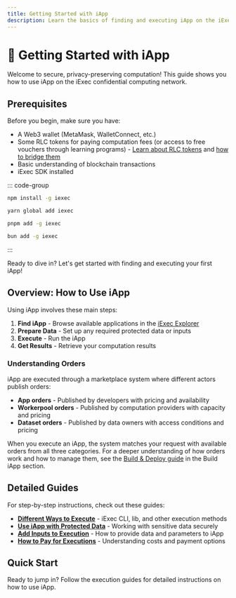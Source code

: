 ```yaml
---
title: Getting Started with iApp
description: Learn the basics of finding and executing iApp on the iExec network
---
```


# 🚀 Getting Started with iApp

Welcome to secure, privacy-preserving computation! This guide shows you how to
use iApp on the iExec confidential computing network.

## Prerequisites

Before you begin, make sure you have:

- A Web3 wallet (MetaMask, WalletConnect, etc.)
- Some RLC tokens for paying computation fees (or access to free vouchers
  through learning programs) -
  [Learn about RLC tokens](/get-started/overview/rlc) and
  [how to bridge them](/get-started/tooling-and-explorers/bridge)
- Basic understanding of blockchain transactions
- iExec SDK installed

::: code-group

```sh [npm]
npm install -g iexec
```

```sh [yarn]
yarn global add iexec
```

```sh [pnpm]
pnpm add -g iexec
```

```sh [bun]
bun add -g iexec
```

:::

Ready to dive in? Let's get started with finding and executing your first iApp!

## Overview: How to Use iApp

Using iApp involves these main steps:

1. **Find iApp** - Browse available applications in the
   [iExec Explorer](/get-started/tooling-and-explorers/iexec-explorer)
2. **Prepare Data** - Set up any required protected data or inputs
3. **Execute** - Run the iApp
4. **Get Results** - Retrieve your computation results

### Understanding Orders

iApp are executed through a marketplace system where different actors publish
orders:

- **App orders** - Published by developers with pricing and availability
- **Workerpool orders** - Published by computation providers with capacity and
  pricing
- **Dataset orders** - Published by data owners with access conditions and
  pricing

When you execute an iApp, the system matches your request with available orders
from all three categories. For a deeper understanding of how orders work and how
to manage them, see the
[Build & Deploy guide](/guides/build-iapp/build-&-deploy) in the Build iApp
section.

## Detailed Guides

For step-by-step instructions, check out these guides:

- **[Different Ways to Execute](/guides/use-iapp/different-ways-to-execute)** -
  iExec CLI, lib, and other execution methods
- **[Use iApp with Protected Data](/guides/use-iapp/use-iapp-with-protected-data)** -
  Working with sensitive data securely
- **[Add Inputs to Execution](/guides/use-iapp/add-inputs-to-execution)** - How
  to provide data and parameters to iApp
- **[How to Pay for Executions](/guides/use-iapp/how-to-pay-executions)** -
  Understanding costs and payment options

## Quick Start

Ready to jump in? Follow the execution guides for detailed instructions on how
to use iApp.

<script setup>
import ImageViewer from '@/components/ImageViewer.vue';

// Assets
import appViewImage from '@/assets/tooling-&-explorers/iexec-explorer/app-view.png';
</script>
